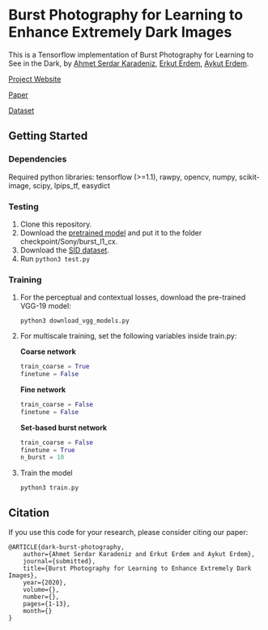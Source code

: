 # Burst Photography for Learning to Enhance Extremely Dark Images

This is a Tensorflow implementation of Burst Photography for Learning to See in the Dark, by [Ahmet Serdar Karadeniz](https://askaradeniz.github.io), [Erkut Erdem](https://web.cs.hacettepe.edu.tr/~erkut/), [Aykut Erdem](https://web.cs.hacettepe.edu.tr/~aykut/).


[Project Website](https://hucvl.github.io/dark-burst-photography)

[Paper](#)

[Dataset](https://github.com/cchen156/Learning-to-See-in-the-Dark)

## Getting Started

### Dependencies

Required python libraries: tensorflow (>=1.1), rawpy, opencv, numpy, scikit-image, scipy, lpips_tf, easydict

### Testing

1. Clone this repository.
2. Download the [pretrained model](https://drive.google.com/file/d/1u-FG05HBb2h9ws4Xx9TQw272s64emtJR/view?usp=sharing) and put it to the folder checkpoint/Sony/burst_l1_cx.
3. Download the [SID dataset](https://github.com/cchen156/Learning-to-See-in-the-Dark).
4. Run `python3 test.py`

### Training

1. For the perceptual and contextual losses, download the pre-trained VGG-19 model:
    ```
    python3 download_vgg_models.py
    ```

2. For multiscale training, set the following variables inside train.py:


    **Coarse network**
    ```python
    train_coarse = True
    finetune = False
    ```

    **Fine network**
    ```python
    train_coarse = False
    finetune = False
    ```

    **Set-based burst network**
    ```python
    train_coarse = False
    finetune = True
    n_burst = 10
    ```

2. Train the model
    ```
    python3 train.py
    ```

## Citation
If you use this code for your research, please consider citing our paper: 
```
@ARTICLE{dark-burst-photography,
    author={Ahmet Serdar Karadeniz and Erkut Erdem and Aykut Erdem},
    journal={submitted},
    title={Burst Photography for Learning to Enhance Extremely Dark Images},
    year={2020},
    volume={},
    number={},
    pages={1-13},
    month={}
}
```